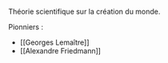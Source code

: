 Théorie scientifique sur la création du monde.

Pionniers :
- [[Georges Lemaître]]
- [[Alexandre Friedmann]]